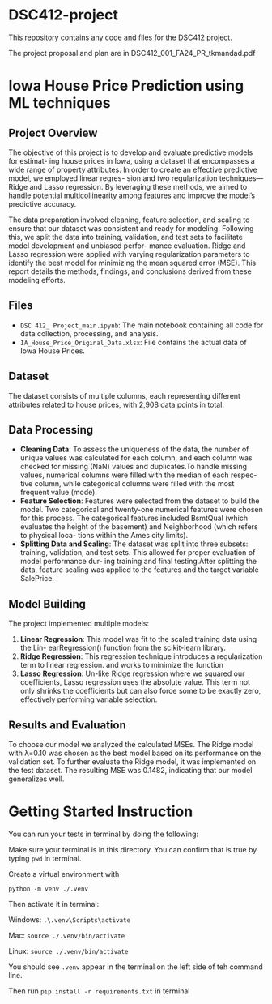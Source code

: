 # DSC412-project

This repository contains any code and files for the DSC412 project.

The project proposal and plan are in DSC412_001_FA24_PR_tkmandad.pdf

# Iowa House Price Prediction using ML techniques

## Project Overview
The objective of this project is to develop and evaluate predictive models for estimat- ing house prices in Iowa, using a dataset that encompasses a wide range of property attributes. In order to create an effective predictive model, we employed linear regres- sion and two regularization techniques—Ridge and Lasso regression. By leveraging these methods, we aimed to handle potential multicollinearity among features and improve the model’s predictive accuracy.

The data preparation involved cleaning, feature selection, and scaling to ensure that our dataset was consistent and ready for modeling. Following this, we split the data into training, validation, and test sets to facilitate model development and unbiased perfor- mance evaluation. Ridge and Lasso regression were applied with varying regularization parameters to identify the best model for minimizing the mean squared error (MSE). This report details the methods, findings, and conclusions derived from these modeling efforts.

## Files
- `DSC 412_ Project_main.ipynb`: The main notebook containing all code for data collection, processing, and analysis.
- `IA_House_Price_Original_Data.xlsx`: File contains the actual data of Iowa House Prices.

## Dataset
The dataset consists of multiple columns, each representing different attributes related to house prices, with 2,908 data points in total.
  
## Data Processing
- **Cleaning Data**: To assess the uniqueness of the data, the number of unique values was calculated for each column, and each column was checked for missing (NaN) values and duplicates.To handle missing values, numerical columns were filled with the median of each respec- tive column, while categorical columns were filled with the most frequent value (mode).
- **Feature Selection**: Features were selected from the dataset to build the model. Two categorical and twenty-one numerical features were chosen for this process. The categorical features included BsmtQual (which evaluates the height of the basement) and Neighborhood (which refers to physical loca- tions within the Ames city limits).
- **Splitting Data and Scaling**: The dataset was split into three subsets: training, validation, and test sets. This allowed for proper evaluation of model performance dur- ing training and final testing.After splitting the data, feature scaling was applied to the features and the target variable SalePrice.

## Model Building
The project implemented multiple models:
1. **Linear Regression**: This model was fit to the scaled training data using the Lin- earRegression() function from the scikit-learn library. 
2. **Ridge Regression**: This regression technique introduces a regularization term to linear regression. and works to minimize the function
3. **Lasso Regression**: Un-like Ridge regression where we squared our coefficients, Lasso regression uses the absolute value. This term not only shrinks the coefficients but can also force some to be exactly zero, effectively performing variable selection.


## Results and Evaluation
To choose our model we analyzed the calculated MSEs. The Ridge model with λ=0.10 was chosen as the best model based on its performance on the validation set. To further evaluate the Ridge model, it was implemented on the test dataset. The resulting MSE was 0.1482, indicating that our model generalizes well.

# Getting Started Instruction

You can run your tests in terminal by doing the following:

Make sure your terminal is in this directory. You can confirm that is true by typing `pwd` in terminal.

Create a virtual environment with

`python -m venv ./.venv`

Then activate it in terminal:

Windows: `.\.venv\Scripts\activate`

Mac: `source ./.venv/bin/activate`

Linux: `source ./.venv/bin/activate`

You should see `.venv` appear in the terminal on the left side of teh command line.

Then run `pip install -r requirements.txt` in terminal
